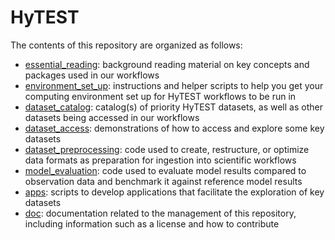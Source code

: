 # HyTEST

The contents of this repository are organized as follows:
- [essential_reading](./essential_reading): background reading material on key concepts and packages used in our workflows
- [environment_set_up](./environment_set_up): instructions and helper scripts to help you get your computing environment set up for HyTEST workflows to be run in
- [dataset_catalog](./dataset_catalog): catalog(s) of priority HyTEST datasets, as well as other datasets being accessed in our workflows
- [dataset_access](./dataset_access): demonstrations of how to access and explore some key datasets
- [dataset_preprocessing](./dataset_preprocessing): code used to create, restructure, or optimize data formats as preparation for ingestion into scientific workflows
- [model_evaluation](model_evaluation): code used to evaluate model results compared to observation data and benchmark it against reference model results
- [apps](./apps): scripts to develop applications that facilitate the exploration of key datasets
- [doc](./doc): documentation related to the management of this repository, including information such as a license and how to contribute
